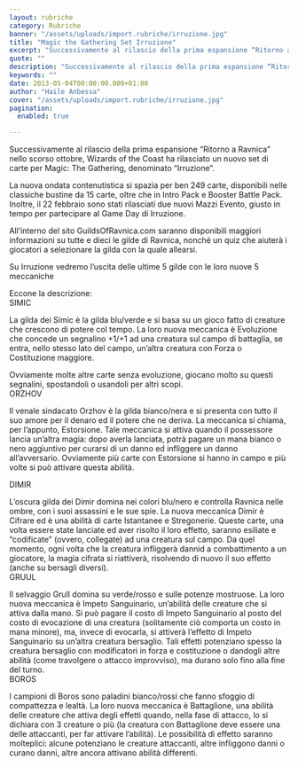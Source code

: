 ```yaml
---
layout: rubriche
category: Rubriche
banner: "/assets/uploads/import.rubriche/irruzione.jpg"
title: "Magic the Gathering Set Irruzione"
excerpt: "Successivamente al rilascio della prima espansione “Ritorno a Ravnica” nello scorso ottobre, Wizards of the Coast ha rilasciato un nuovo set di carte per Magic: The Gathering, denominato “Irruzione”. La nuova ondata contenutistica si spazia per ben 249 carte, disponibili nelle classiche bustine da 15 carte, oltre che in Intro Pack e Booster Battle Pack. [&hellip"
quote: ""
description: "Successivamente al rilascio della prima espansione “Ritorno a Ravnica” nello scorso ottobre, Wizards of the Coast ha rilasciato un nuovo set di carte per Magic: The Gathering, denominato “Irruzione”. La nuova ondata contenutistica si spazia per ben 249 carte, disponibili nelle classiche bustine da 15 carte, oltre che in Intro Pack e Booster Battle Pack. [&hellip"
keywords: ""
date: 2013-05-04T00:00:00.000+01:00
author: "Haile Anbessa"
cover: "/assets/uploads/import.rubriche/irruzione.jpg"
pagination:
  enabled: true

---
```


Successivamente al rilascio della prima espansione “Ritorno a Ravnica” nello scorso ottobre, Wizards of the Coast ha rilasciato un nuovo set di carte per Magic: The Gathering, denominato “Irruzione”.

La nuova ondata contenutistica si spazia per ben 249 carte, disponibili nelle classiche bustine da 15 carte, oltre che in Intro Pack e Booster Battle Pack. Inoltre, il 22 febbraio sono stati rilasciati due nuovi Mazzi Evento, giusto in tempo per partecipare al Game Day di Irruzione.

All’interno del sito GuildsOfRavnica.com saranno disponibili maggiori informazioni su tutte e dieci le gilde di Ravnica, nonché un quiz che aiuterà i giocatori a selezionare la gilda con la quale allearsi.

Su Irruzione vedremo l’uscita delle ultime 5 gilde con le loro nuove 5 meccaniche

Eccone la descrizione:  
SIMIC

La gilda dei Simic è la gilda blu/verde e si basa su un gioco fatto di creature che crescono di potere col tempo. La loro nuova meccanica è Evoluzione che concede un segnalino +1/+1 ad una creatura sul campo di battaglia, se entra, nello stesso lato del campo, un’altra creatura con Forza o Costituzione maggiore.

Ovviamente molte altre carte senza evoluzione, giocano molto su questi segnalini, spostandoli o usandoli per altri scopi.  
ORZHOV

Il venale sindacato Orzhov è la gilda bianco/nera e si presenta con tutto il suo amore per il denaro ed il potere che ne deriva. La meccanica si chiama, per l’appunto, Estorsione. Tale meccanica si attiva quando il possessore lancia un’altra magia: dopo averla lanciata, potrà pagare un mana bianco o nero aggiuntivo per curarsi di un danno ed infliggere un danno all’avversario. Ovviamente più carte con Estorsione si hanno in campo e più volte si può attivare questa abilità.

DIMIR

L’oscura gilda dei Dimir domina nei colori blu/nero e controlla Ravnica nelle ombre, con i suoi assassini e le sue spie. La nuova meccanica Dimir è Cifrare ed è una abilità di carte Istantanee e Stregonerie. Queste carte, una volta essere state lanciate ed aver risolto il loro effetto, saranno esiliate e “codificate” (ovvero, collegate) ad una creatura sul campo. Da quel momento, ogni volta che la creatura infliggerà dannid a combattimento a un giocatore, la magia cifrata si riattiverà, risolvendo di nuovo il suo effetto (anche su bersagli diversi).  
GRUUL

Il selvaggio Grull domina su verde/rosso e sulle potenze mostruose. La loro nuova meccanica è Impeto Sanguinario, un’abilità delle creature che si attiva dalla mano. Si può pagare il costo di Impeto Sanguinario al posto del costo di evocazione di una creatura (solitamente ciò comporta un costo in mana minore), ma, invece di evocarla, si attiverà l’effetto di Impeto Sanguinario su un’altra creatura bersaglio. Tali effetti potenziano spesso la creatura bersaglio con modificatori in forza e costituzione o dandogli altre abilità (come travolgere o attacco improvviso), ma durano solo fino alla fine del turno.  
BOROS

I campioni di Boros sono paladini bianco/rossi che fanno sfoggio di compattezza e lealtà. La loro nuova meccanica è Battaglione, una abilità delle creature che attiva degli effetti quando, nella fase di attacco, lo si dichiara con 3 creature o più (la creatura con Battaglione deve essere una delle attaccanti, per far attivare l’abilità). Le possibilità di effetto saranno molteplici: alcune potenziano le creature attaccanti, altre infliggono danni o curano danni, altre ancora attivano abilità differenti.